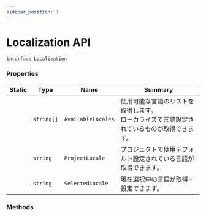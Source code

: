 ```yaml
---
sidebar_position: 1
---
```


# Localization API

`interface Localization`

### Properties

|Static|Type|Name|Summary|
|---|---|---|---|
||`string[]`|`AvailableLocales`|使用可能な言語のリストを取得します。<br />ローカライズで言語設定されているものが取得できます。|
||`string`|`ProjectLocale`|プロジェクトで使用デフォルト設定されている言語が取得できます。|
||`string`|`SelectedLocale`|現在選択中の言語が取得・設定できます。|

### Methods
